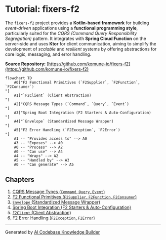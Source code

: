 # Tutorial: fixers-f2

The `fixers-f2` project provides a **Kotlin-based framework** for building *event-driven* applications using a **functional programming style**, particularly suited for the *CQRS (Command Query Responsibility Segregation)* pattern. It integrates with **Spring Cloud Function** on the server-side and uses **Ktor** for client communication, aiming to simplify the development of *scalable* and *resilient* systems by offering abstractions for core logic, messaging, and error handling.


**Source Repository:** [https://github.com/komune-io/fixers-f2](https://github.com/komune-io/fixers-f2)

```mermaid
flowchart TD
    A0["F2 Functional Primitives (`F2Supplier`, `F2Function`, `F2Consumer`)
"]
    A1["`F2Client` (Client Abstraction)
"]
    A2["CQRS Message Types (`Command`, `Query`, `Event`)
"]
    A3["Spring Boot Integration (F2 Starters & Auto-Configuration)
"]
    A4["`Envelope` (Standardized Message Wrapper)
"]
    A5["F2 Error Handling (`F2Exception`, `F2Error`)
"]
    A1 -- "Provides access to" --> A0
    A3 -- "Exposes" --> A0
    A0 -- "Process" --> A2
    A0 -- "Can use" --> A4
    A4 -- "Wraps" --> A2
    A5 -- "Handled by" --> A3
    A0 -- "Can generate" --> A5
```

## Chapters

1. [CQRS Message Types (`Command`, `Query`, `Event`)
](01_cqrs_message_types___command____query____event___.md)
2. [F2 Functional Primitives (`F2Supplier`, `F2Function`, `F2Consumer`)
](02_f2_functional_primitives___f2supplier____f2function____f2consumer___.md)
3. [`Envelope` (Standardized Message Wrapper)
](03__envelope___standardized_message_wrapper__.md)
4. [Spring Boot Integration (F2 Starters & Auto-Configuration)
](04_spring_boot_integration__f2_starters___auto_configuration__.md)
5. [`F2Client` (Client Abstraction)
](05__f2client___client_abstraction__.md)
6. [F2 Error Handling (`F2Exception`, `F2Error`)
](06_f2_error_handling___f2exception____f2error___.md)


---

Generated by [AI Codebase Knowledge Builder](https://github.com/The-Pocket/Tutorial-Codebase-Knowledge)